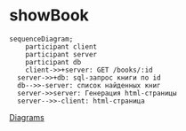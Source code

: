 # showBook

```mermaid
sequenceDiagram;
	participant client
	participant server
	participant db
	client->>+server: GET /books/:id
  server->>+db: sql-запрос книги по id
  db-->>-server: список найденных книг
  server->>server: Генерация html-страницы
  server-->>-client: html-страница
```

[Diagrams](../Diagrams.md)